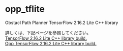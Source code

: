 # opp_tflite  
Obstacl Path Planner TensorFlow 2.16.2 Lite C++ library  
  
詳しくは、下記ページを参照してください。  
[TensorFlow 2.16.2 Lite C++ library build.](https://www.netosa.com/blog/2024/12/tensorflow-2162-lite-c-library-build.html)  
[Opp TensorFlow 2.16.2 Lite C++ library build.](https://www.netosa.com/blog/2024/12/opp-tensorflow-2162-lite-c-library-build.html)  

